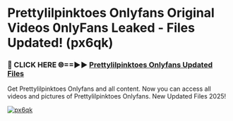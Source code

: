 # Prettylilpinktoes Onlyfans Original Videos 0nlyFans Leaked - Files Updated! (px6qk)

<h3>🔴 CLICK HERE 🌐==►► <a href="https://tinyurl.com/ehrbuxhb" rel="nofollow">Prettylilpinktoes Onlyfans Updated Files</a></h3>

Get Prettylilpinktoes Onlyfans and all content. Now you can access all videos and pictures of Prettylilpinktoes Onlyfans. New Updated Files 2025!

[![px6qk](https://i.imgur.com/lVYEuWS.gif)](https://tinyurl.com/ehrbuxhb)
